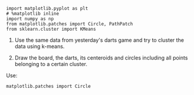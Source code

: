 ```
import matplotlib.pyplot as plt
# %matplotlib inline
import numpy as np
from matplotlib.patches import Circle, PathPatch
from sklearn.cluster import KMeans
```

1. Use the same data from yesterday's darts game
and try to cluster the data using k-means. 

2. Draw the board, the darts, its centeroids and circles including all points belonging to a certain cluster.

Use: 
```
matplotlib.patches import Circle
```